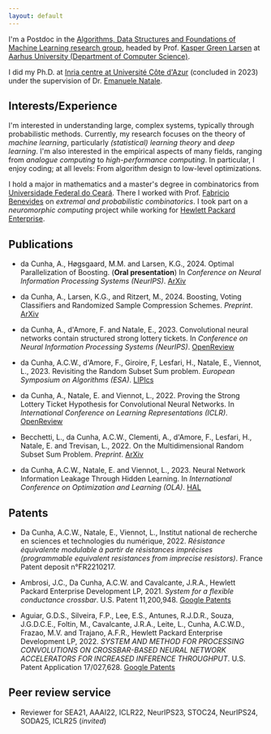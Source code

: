 ```yaml
---
layout: default
---
```


I'm a Postdoc in the [Algorithms, Data Structures and Foundations of Machine Learning research group](https://cs.au.dk/research/algorithms-data-structures-and-foundations-of-machine-learning), headed by Prof. [Kasper Green Larsen](https://cs.au.dk/~larsen/) at [Aarhus University (Department of Computer Science)](https://cs.au.dk/).

I did my Ph.D. at [Inria centre at Université Côte d'Azur](https://www.inria.fr/en/inria-centre-universite-cote-azur) (concluded in 2023) under the supervision of Dr. [Emanuele Natale](https://www-sop.inria.fr/members/Emanuele.Natale/).


## Interests/Experience

I'm interested in understanding large, complex systems, typically through probabilistic methods.
Currently, my research focuses on the theory of *machine learning*, particularly *(statistical) learning theory* and *deep learning*.
I'm also interested in the empirical aspects of many fields, ranging from *analogue computing* to *high-performance computing*.
In particular, I enjoy coding; at all levels: From algorithm design to low-level optimizations.

I hold a major in mathematics and a master's degree in combinatorics from [Universidade Federal do Ceará](https://www.ufc.br/).
There I worked with Prof. [Fabricio Benevides](http://www.mat.ufc.br/~fabricio/) on *extremal and probabilistic combinatorics*.
I took part on a *neuromorphic computing* project while working for [Hewlett Packard Enterprise](https://www.hpe.com/). <!-- and in a *3D printing* project while working for [HP Inc](https://www.hp.com/). -->


## Publications

* da Cunha, A., Høgsgaard, M.M. and Larsen, K.G., 2024. Optimal Parallelization of Boosting. (**Oral presentation**) In *Conference on Neural Information Processing Systems (NeurIPS)*. [ArXiv](https://arxiv.org/pdf/2408.16653)

* da Cunha, A., Larsen, K.G., and Ritzert, M., 2024. Boosting, Voting Classifiers and Randomized Sample Compression Schemes. *Preprint*. [ArXiv](https://arxiv.org/pdf/2402.02976)

* da Cunha, A., d'Amore, F. and Natale, E., 2023. Convolutional neural networks contain structured strong lottery tickets. In *Conference on Neural Information Processing Systems (NeurIPS)*. [OpenReview](https://openreview.net/pdf?id=UqYrYB3dp5)

* da Cunha, A.C.W., d'Amore, F., Giroire, F, Lesfari, H., Natale, E., Viennot, L., 2023. Revisiting the Random Subset Sum problem. *European Symposium on Algorithms (ESA)*. [LIPIcs](https://drops.dagstuhl.de/opus/volltexte/2023/18690/pdf/LIPIcs-ESA-2023-37.pdf)

* da Cunha, A., Natale, E. and Viennot, L., 2022. Proving the Strong Lottery Ticket Hypothesis for Convolutional Neural Networks. In *International Conference on Learning Representations (ICLR)*. [OpenReview](https://openreview.net/pdf?id=Vjki79-619-)

* Becchetti, L., da Cunha, A.C.W., Clementi, A., d'Amore, F., Lesfari, H., Natale, E. and Trevisan, L., 2022. On the Multidimensional Random Subset Sum Problem. *Preprint*. [ArXiv](https://arxiv.org/pdf/2207.13944.pdf)

* da Cunha, A.C.W., Natale, E. and Viennot, L., 2023. Neural Network Information Leakage Through Hidden Learning. In *International Conference on Optimization and Learning (OLA)*. [HAL](https://hal.science/hal-03157141v4/file/hidden_learning.pdf)


## Patents

* Da Cunha, A.C.W., Natale, E., Viennot, L., Institut national de recherche en sciences et technologies du numérique, 2022. *Résistance équivalente modulable à partir de résistances imprécises (programmable equivalent resistances from imprecise resistors)*. France Patent deposit n°FR2210217.

* Ambrosi, J.C., Da Cunha, A.C.W. and Cavalcante, J.R.A., Hewlett Packard Enterprise Development LP, 2021. *System for a flexible conductance crossbar*. U.S. Patent 11,200,948. [Google Patents](https://patents.google.com/patent/US11200948B1)

* Aguiar, G.D.S., Silveira, F.P., Lee, E.S., Antunes, R.J.D.R., Souza, J.G.D.C.E., Foltin, M., Cavalcante, J.R.A., Leite, L., Cunha, A.C.W.D., Frazao, M.V. and Trajano, A.F.R., Hewlett Packard Enterprise Development LP, 2022. *SYSTEM AND METHOD FOR PROCESSING CONVOLUTIONS ON CROSSBAR-BASED NEURAL NETWORK ACCELERATORS FOR INCREASED INFERENCE THROUGHPUT*. U.S. Patent Application 17/027,628. [Google Patents](https://patents.google.com/patent/US20220092393A1)


## Peer review service

* Reviewer for SEA21, AAAI22, ICLR22, NeurIPS23, STOC24, NeurIPS24, SODA25, ICLR25 (*invited*)
